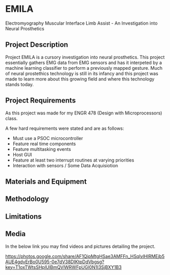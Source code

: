 # EMILA
Electromyography Muscular Interface Limb Assist - An Investigation into Neural Prosthetics 

## Project Description
Project EMILA is a cursory investigation into neural prosthetics. 
This project essentially gathers EMG data from EMG sensors and has it interpeted by a machine learning classifier to perform a previously mapped gesture. 
Much of neural prostethics technology is still in its infancy and this project was made to learn more about this growing field and where this technology stands today. 

## Project Requirements
As this project was made for my ENGR 478 (Design with Microprocessors) class. 

A few hard requirements were stated and are as follows:
- Must use a PSOC microcontroller
- Feature real time components
- Feature multitasking events
- Host GUI
- Feature at least two interrupt routines at varying priorities
- Interaction with sensors / Some Data Acquisiotion 

## Materials and Equipment

## Methodology

## Limitations 

## Media 
In the below link you may find videos and pictures detailing the project.

https://photos.google.com/share/AF1QipMtgHSae3AMFFn_HSqIvlHlRMEjb5AUE4gdvErBo0U595-0e7dV38DIKtpDdVbgsg?key=T1oxTWtsSHplUlBmQVlWRWFpUGl0N1I3SjBXY1B3